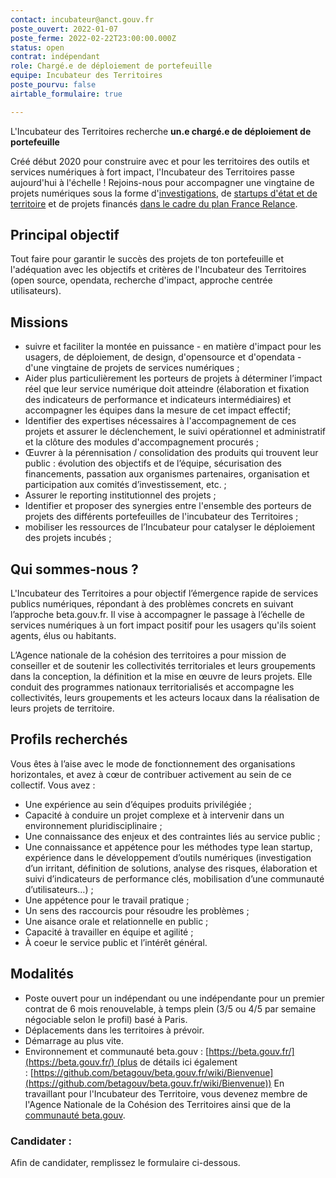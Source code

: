 ```yaml
---
contact: incubateur@anct.gouv.fr
poste_ouvert: 2022-01-07
poste_ferme: 2022-02-22T23:00:00.000Z
status: open
contrat: indépendant
role: Chargé.e de déploiement de portefeuille
equipe: Incubateur des Territoires
poste_pourvu: false
airtable_formulaire: true

---
```


L'Incubateur des Territoires recherche **un.e chargé.e de déploiement de portefeuille**

Créé début 2020 pour construire avec et pour les territoires des outils et services numériques à fort impact, l'Incubateur des Territoires passe aujourd'hui à l'échelle ! Rejoins-nous pour accompagner une vingtaine de projets numériques sous la forme d'[investigations](https://incubateur.anct.gouv.fr/investigations/), de [startups d'état et de territoire](https://incubateur.anct.gouv.fr/actions/startups-territoires/) et de projets financés [dans le cadre du plan France Relance](https://incubateur.anct.gouv.fr/actualites/resultats-de-la-consultation-nationale-france-relance-co-construction-de-services-numeriques/).

## Principal objectif

Tout faire pour garantir le succès des projets de ton portefeuille et l'adéquation avec les objectifs et critères de l'Incubateur des Territoires (open source, opendata, recherche d'impact, approche centrée utilisateurs).

## **Missions**

- suivre et faciliter la montée en puissance - en matière d'impact pour les usagers, de déploiement, de design, d'opensource et d'opendata - d'une vingtaine de projets de services numériques ;
- Aider plus particulièrement les porteurs de projets à déterminer l’impact réel que leur service numérique doit atteindre (élaboration et fixation des indicateurs de performance et indicateurs intermédiaires) et accompagner les équipes dans la mesure de cet impact effectif;
- Identifier des expertises nécessaires à l'accompagnement de ces projets et assurer le déclenchement, le suivi opérationnel et administratif et la clôture des modules d'accompagnement procurés ;
- Œuvrer à la pérennisation / consolidation des produits qui trouvent leur public : évolution des objectifs et de l’équipe, sécurisation des financements, passation aux organismes partenaires, organisation et participation aux comités d’investissement, etc. ;
- Assurer le reporting institutionnel des projets ;
- Identifier et proposer des synergies entre l'ensemble des porteurs de projets des différents portefeuilles de l'incubateur des Territoires ;
- mobiliser les ressources de l’Incubateur pour catalyser le déploiement des projets incubés ;

## **Qui sommes-nous ?**

L'Incubateur des Territoires a pour objectif l’émergence rapide de services publics numériques, répondant à des problèmes concrets en suivant l’approche beta.gouv.fr. Il vise à accompagner le passage à l’échelle de services numériques à un fort impact positif pour les usagers qu'ils soient agents, élus ou habitants.

L’Agence nationale de la cohésion des territoires a pour mission de conseiller et de soutenir les collectivités territoriales et leurs groupements dans la conception, la définition et la mise en œuvre de leurs projets. Elle conduit des programmes nationaux territorialisés et accompagne les collectivités, leurs groupements et les acteurs locaux dans la réalisation de leurs projets de territoire.

## **Profils recherchés**

Vous êtes à l’aise avec le mode de fonctionnement des organisations horizontales, et avez à cœur de contribuer activement au sein de ce collectif. Vous avez :

- Une expérience au sein d’équipes produits privilégiée ;
- Capacité à conduire un projet complexe et à intervenir dans un environnement pluridisciplinaire ;
- Une connaissance des enjeux et des contraintes liés au service public ;
- Une connaissance et appétence pour les méthodes type lean startup, expérience dans le développement d’outils numériques (investigation d’un irritant, définition de solutions, analyse des risques, élaboration et suivi d’indicateurs de performance clés, mobilisation d’une communauté d’utilisateurs…) ;
- Une appétence pour le travail pratique ;
- Un sens des raccourcis pour résoudre les problèmes ;
- Une aisance orale et relationnelle en public ;
- Capacité à travailler en équipe et agilité ;
- À coeur le service public et l’intérêt général.

## **Modalités**

- Poste ouvert pour un indépendant ou une indépendante pour un premier contrat de 6 mois renouvelable, à temps plein (3/5 ou 4/5 par semaine négociable selon le profil) basé à Paris.
- Déplacements dans les territoires à prévoir.
- Démarrage au plus vite.
- Environnement et communauté beta.gouv : [https://beta.gouv.fr/](https://beta.gouv.fr/) (plus de détails ici également : [https://github.com/betagouv/beta.gouv.fr/wiki/Bienvenue](https://github.com/betagouv/beta.gouv.fr/wiki/Bienvenue)) En travaillant pour l'Incubateur des Territoire, vous devenez membre de l'Agence Nationale de la Cohésion des Territoires ainsi que de la [communauté beta.gouv](https://doc.incubateur.net/communaute/travailler-a-beta-gouv/bienvenue).

### Candidater :

Afin de candidater, remplissez le formulaire ci-dessous.



